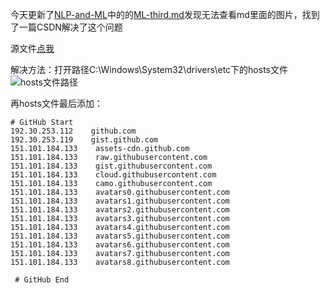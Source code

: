 今天更新了[NLP-and-ML](https://github.com/yiyading/NLP-and-ML)中的的[ML-third.md](https://github.com/yiyading/NLP-and-ML/blob/master/ML-third.md)发现无法查看md里面的图片，找到了一篇CSDN解决了这个问题

源文件[点我](https://blog.csdn.net/weixin_42128813/article/details/102915578)

解决方法：打开路径C:\Windows\System32\drivers\etc下的hosts文件
![hosts文件路径](https://github.com/yiyading/day-read/blob/master/img/%E8%A7%A3%E5%86%B3github%E4%B8%8D%E6%98%BE%E7%A4%BA%E5%9B%BE%E7%89%87%E9%9C%80%E8%A6%81%E4%BF%AE%E6%94%B9%E7%9A%84%E6%96%87%E4%BB%B6.png)

再hosts文件最后添加：
```
# GitHub Start 
192.30.253.112    github.com 
192.30.253.119    gist.github.com
151.101.184.133    assets-cdn.github.com
151.101.184.133    raw.githubusercontent.com
151.101.184.133    gist.githubusercontent.com
151.101.184.133    cloud.githubusercontent.com
151.101.184.133    camo.githubusercontent.com
151.101.184.133    avatars0.githubusercontent.com
151.101.184.133    avatars1.githubusercontent.com
151.101.184.133    avatars2.githubusercontent.com
151.101.184.133    avatars3.githubusercontent.com
151.101.184.133    avatars4.githubusercontent.com
151.101.184.133    avatars5.githubusercontent.com
151.101.184.133    avatars6.githubusercontent.com
151.101.184.133    avatars7.githubusercontent.com
151.101.184.133    avatars8.githubusercontent.com
 
 # GitHub End
```
